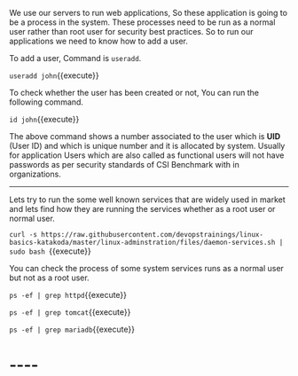


We use our servers to run web applications, So these application is going to be a process in the system.
These processes need to be run as a normal user rather than root user for security best practices.
So to run our applications we need to know how to add a user.

To add a user, Command is `useradd`.

`useradd john`{{execute}}

To check whether the user has been created or not, You can run the following command.

`id john`{{execute}}

The above command shows a number associated to the user which is **UID** (User ID) and which is unique number and it is allocated by system.
Usually for application Users which are also called as functional users will not have passwords as per security standards of CSI Benchmark with in organizations. 

----
Lets try to run the some well known services that are widely used in market and lets find how they are running the services whether as a root user or normal user.

`curl -s https://raw.githubusercontent.com/devopstrainings/linux-basics-katakoda/master/linux-adminstration/files/daemon-services.sh | sudo bash `{{execute}}

You can check the process of some system services runs as a normal user but not as a root user.

`ps -ef | grep httpd`{{execute}}

`ps -ef | grep tomcat`{{execute}}

`ps -ef | grep mariadb`{{execute}}

# ----

